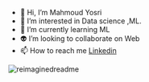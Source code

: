 - 👋 Hi, I’m Mahmoud Yosri
- 👀 I’m interested in Data science ,ML.
- 🌱 I’m currently learning ML
- 👽 I’m looking to collaborate on Web
- 📫 How to reach me [Linkedin](https://www.linkedin.com/in/mahmoud-yosri-b30a89212/)

<img src="https://myreadme.vercel.app/api/embed/YOURUSERNAME?panels=userstatistics,toprepositories,toplanguages,commitgraph" alt="reimaginedreadme" />
<!---
mahmoudyosrimahmoud13/mahmoudyosrimahmoud13 is a ✨ special ✨ repository because its `README.md` (this file) appears on your GitHub profile.
You can click the Preview link to take a look at your changes.
--->
